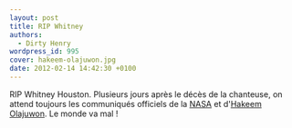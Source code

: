 ```yaml
---
layout: post
title: RIP Whitney
authors:
  - Dirty Henry
wordpress_id: 995
cover: hakeem-olajuwon.jpg
date: 2012-02-14 14:42:30 +0100
---
```


RIP Whitney Houston. Plusieurs jours après le décès de la chanteuse, on attend
toujours les communiqués officiels de la
[NASA](http://www.linternaute.com/histoire/categorie/evenement/46/1/a/47897/apollo_13_houston_on_a_un_probleme.shtml)
et d'[Hakeem Olajuwon](http://youtu.be/CzUv5_YFhPI). Le monde va mal !
